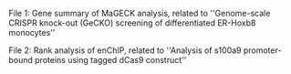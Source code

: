 File 1: Gene summary of MaGECK analysis, related to ''Genome-scale CRISPR knock-out (GeCKO) screening of differentiated ER-Hoxb8 monocytes''

File 2: Rank analysis of enChIP, related to ''Analysis of s100a9 promoter-bound proteins using tagged dCas9 construct''
